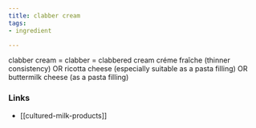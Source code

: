 ```yaml
---
title: clabber cream
tags:
- ingredient

---
```

clabber cream = clabber = clabbered cream créme fraîche (thinner consistency) OR ricotta cheese (especially suitable as a pasta filling) OR buttermilk cheese (as a pasta filling)

### Links

* [[cultured-milk-products]]
